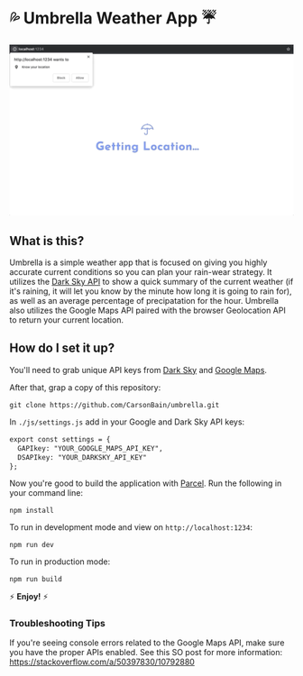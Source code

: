 # 💦 Umbrella Weather App ☔

![](umbrella-demo.gif)

## What is this?

Umbrella is a simple weather app that is focused on giving you highly accurate current conditions so you can plan your rain-wear strategy. It utilizes the [Dark Sky API](https://darksky.net/dev) to show a quick summary of the current weather (if it's raining, it will let you know by the minute how long it is going to rain for), as well as an average percentage of precipatation for the hour. Umbrella also utilizes the Google Maps API paired with the browser Geolocation API to return your current location.

## How do I set it up?

You'll need to grab unique API keys from [Dark Sky](https://darksky.net/dev) and [Google Maps](https://developers.google.com/maps/documentation/javascript/get-api-key).

After that, grap a copy of this repository:

```
git clone https://github.com/CarsonBain/umbrella.git
```

In `./js/settings.js` add in your Google and Dark Sky API keys:

```
export const settings = {
  GAPIkey: "YOUR_GOOGLE_MAPS_API_KEY",
  DSAPIkey: "YOUR_DARKSKY_API_KEY"
};
```

Now you're good to build the application with [Parcel](https://github.com/parcel-bundler/parcel). Run the following in your command line:

```
npm install
```

To run in development mode and view on `http://localhost:1234`:

```
npm run dev
```

To run in production mode:

```
npm run build
```

⚡ **Enjoy!** ⚡

### Troubleshooting Tips

If you're seeing console errors related to the Google Maps API, make sure you have the proper APIs enabled. See this SO post for more information: https://stackoverflow.com/a/50397830/10792880
